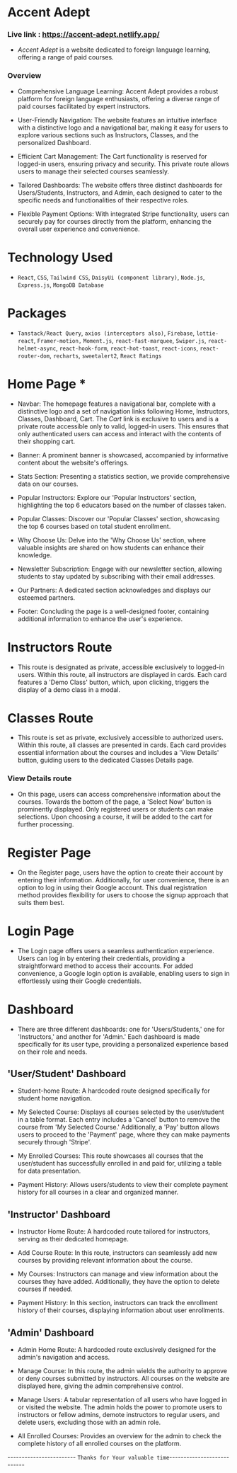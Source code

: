 # Accent Adept #
### Live link : https://accent-adept.netlify.app/

* *Accent Adept* is a website dedicated to foreign language learning, offering a range of paid courses.

### Overview

* Comprehensive Language Learning: Accent Adept provides a robust platform for foreign language enthusiasts, offering a diverse range of paid courses facilitated by expert instructors.

* User-Friendly Navigation: The website features an intuitive interface with a distinctive logo and a navigational bar, making it easy for users to explore various sections such as Instructors, Classes, and the personalized Dashboard.

* Efficient Cart Management: The Cart functionality is reserved for logged-in users, ensuring privacy and security. This private route allows users to manage their selected courses seamlessly.

* Tailored Dashboards: The website offers three distinct dashboards for Users/Students, Instructors, and Admin, each designed to cater to the specific needs and functionalities of their respective roles.

* Flexible Payment Options: With integrated Stripe functionality, users can securely pay for courses directly from the platform, enhancing the overall user experience and convenience.

# Technology Used

* `React`, `CSS`, `Tailwind CSS`, `DaisyUi (component library)`, `Node.js`, `Express.js`, `MongoDB Database`

# Packages

* `Tanstack/React Query`, `axios (interceptors also)`, `Firebase`, `lottie-react`, `Framer-motion,` `Moment.js`, `react-fast-marquee`, `Swiper.js`, `react-helmet-async`, `react-hook-form`, `react-hot-toast`, `react-icons`, `react-router-dom`, `recharts`, `sweetalert2`, `React Ratings`


# Home Page *

* Navbar: The homepage features a navigational bar, complete with a distinctive logo and a set of navigation links following Home, Instructors, Classes, Dashboard, Cart. The *Cart* link is exclusive to users and is a private route accessible only to valid, logged-in users. This ensures that only authenticated users can access and interact with the contents of their shopping cart.

* Banner: A prominent banner is showcased, accompanied by informative content about the website's offerings.

* Stats Section: Presenting a statistics section, we provide comprehensive data on our courses.

* Popular Instructors: Explore our 'Popular Instructors' section, highlighting the top 6 educators based on the number of classes taken.

* Popular Classes: Discover our 'Popular Classes' section, showcasing the top 6 courses based on total student enrollment.

* Why Choose Us: Delve into the 'Why Choose Us' section, where valuable insights are shared on how students can enhance their knowledge.

* Newsletter Subscription: Engage with our newsletter section, allowing students to stay updated by subscribing with their email addresses.

* Our Partners: A dedicated section acknowledges and displays our esteemed partners.

* Footer: Concluding the page is a well-designed footer, containing additional information to enhance the user's experience.

# Instructors Route

* This route is designated as private, accessible exclusively to logged-in users. Within this route, all instructors are displayed in cards. Each card features a 'Demo Class' button, which, upon clicking, triggers the display of a demo class in a modal.

# Classes Route

* This route is set as private, exclusively accessible to authorized users. Within this route, all classes are presented in cards. Each card provides essential information about the courses and includes a 'View Details' button, guiding users to the dedicated Classes Details page.

### View Details route
* On this page, users can access comprehensive information about the courses. Towards the bottom of the page, a 'Select Now' button is prominently displayed. Only registered users or students can make selections. Upon choosing a course, it will be added to the cart for further processing.

# Register Page 
* On the Register page, users have the option to create their account by entering their information. Additionally, for user convenience, there is an option to log in using their Google account. This dual registration method provides flexibility for users to choose the signup approach that suits them best.

# Login Page 
* The Login page offers users a seamless authentication experience. Users can log in by entering their credentials, providing a straightforward method to access their accounts. For added convenience, a Google login option is available, enabling users to sign in effortlessly using their Google credentials.

# Dashboard 

* There are three different dashboards: one for 'Users/Students,' one for 'Instructors,' and another for 'Admin.' Each dashboard is made specifically for its user type, providing a personalized experience based on their role and needs.

## 'User/Student' Dashboard
* Student-home Route: A hardcoded route designed specifically for student home navigation.

* My Selected Course: Displays all courses selected by the user/student in a table format. Each entry includes a 'Cancel' button to remove the course from 'My Selected Course.' Additionally, a 'Pay' button allows users to proceed to the 'Payment' page, where they can make payments securely through 'Stripe'.

* My Enrolled Courses: This route showcases all courses that the user/student has successfully enrolled in and paid for, utilizing a table for data presentation.

* Payment History: Allows users/students to view their complete payment history for all courses in a clear and organized manner.

## 'Instructor' Dashboard
* Instructor Home Route: A hardcoded route tailored for instructors, serving as their dedicated homepage.

* Add Course Route: In this route, instructors can seamlessly add new courses by providing relevant information about the course.

* My Courses: Instructors can manage and view information about the courses they have added. Additionally, they have the option to delete courses if needed.

* Payment History: In this section, instructors can track the enrollment history of their courses, displaying information about user enrollments.

## 'Admin' Dashboard
* Admin Home Route: A hardcoded route exclusively designed for the admin's navigation and access.

* Manage Course: In this route, the admin wields the authority to approve or deny courses submitted by instructors. All courses on the website are displayed here, giving the admin comprehensive control.

* Manage Users: A tabular representation of all users who have logged in or visited the website. The admin holds the power to promote users to instructors or fellow admins, demote instructors to regular users, and delete users, excluding those with an admin role.

* All Enrolled Courses: Provides an overview for the admin to check the complete history of all enrolled courses on the platform.

------------------------ `Thanks for Your valuable time`---------------------------